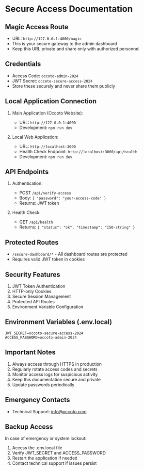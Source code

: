 # Secure Access Documentation

## Magic Access Route
- URL: `http://127.0.0.1:4000/magic`
- This is your secure gateway to the admin dashboard
- Keep this URL private and share only with authorized personnel

## Credentials
- Access Code: `occoto-admin-2024`
- JWT Secret: `occoto-secure-access-2024`
- Store these securely and never share them publicly

## Local Application Connection
1. Main Application (Occoto Website):
   - URL: `http://127.0.0.1:4000`
   - Development: `npm run dev`

2. Local Web Application:
   - URL: `http://localhost:3000`
   - Health Check Endpoint: `http://localhost:3000/api/health`
   - Development: `npm run dev`

## API Endpoints
1. Authentication:
   - POST `/api/verify-access`
   - Body: `{ "password": "your-access-code" }`
   - Returns: JWT token

2. Health Check:
   - GET `/api/health`
   - Returns: `{ "status": "ok", "timestamp": "ISO-string" }`

## Protected Routes
- `/secure-dashboard/*` - All dashboard routes are protected
- Requires valid JWT token in cookies

## Security Features
1. JWT Token Authentication
2. HTTP-only Cookies
3. Secure Session Management
4. Protected API Routes
5. Environment Variable Configuration

## Environment Variables (.env.local)
```
JWT_SECRET=occoto-secure-access-2024
ACCESS_PASSWORD=occoto-admin-2024
```

## Important Notes
1. Always access through HTTPS in production
2. Regularly rotate access codes and secrets
3. Monitor access logs for suspicious activity
4. Keep this documentation secure and private
5. Update passwords periodically

## Emergency Contacts
- Technical Support: info@occoto.com

## Backup Access
In case of emergency or system lockout:
1. Access the .env.local file
2. Verify JWT_SECRET and ACCESS_PASSWORD
3. Restart the application if needed
4. Contact technical support if issues persist 